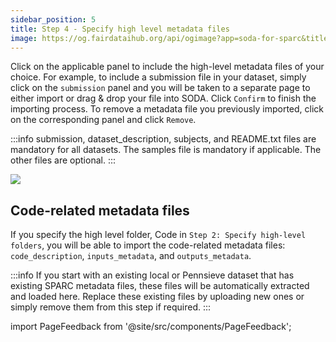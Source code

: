 ```yaml
---
sidebar_position: 5
title: Step 4 - Specify high level metadata files
image: https://og.fairdataihub.org/api/ogimage?app=soda-for-sparc&title=Step%204%20-%20Specify%20high%20level%20metadata%20files&description=Prepare%20Dataset
---
```


Click on the applicable panel to include the high-level metadata files of your choice. For example, to include a submission file in your dataset, simply click on
the `submission` panel and you will be taken to a separate page to either import or drag & drop your file into SODA. Click `Confirm` to finish the importing process.
To remove a metadata file you previously imported, click on the corresponding panel and click `Remove`.

:::info
submission, dataset_description, subjects, and README.txt files are mandatory for all datasets. The samples file is mandatory if applicable. The other files are optional.
:::

![](https://github.com/fairdataihub/SODA-for-SPARC/blob/main/docs/documentation/Organize-dataset/organize-step4-metadata-files.gif?raw=true)

## Code-related metadata files

If you specify the high level folder, Code in `Step 2: Specify high-level folders`, you will be able to import the code-related metadata files: `code_description`,
`inputs_metadata`, and `outputs_metadata`.

:::info
If you start with an existing local or Pennsieve dataset that has existing SPARC metadata files, these files will be automatically extracted and loaded here.
Replace these existing files by uploading new ones or simply remove them from this step if required.
:::

import PageFeedback from '@site/src/components/PageFeedback';

<PageFeedback />

